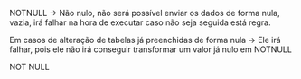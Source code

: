 NOTNULL -> Não nulo, não será possível enviar os dados de forma nula, vazia, irá falhar na hora de executar caso não seja seguida está regra.

Em casos de alteração de tabelas já preenchidas de forma nula ->  Ele irá falhar, pois ele não irá conseguir transformar um valor já nulo em NOTNULL

NOT NULL